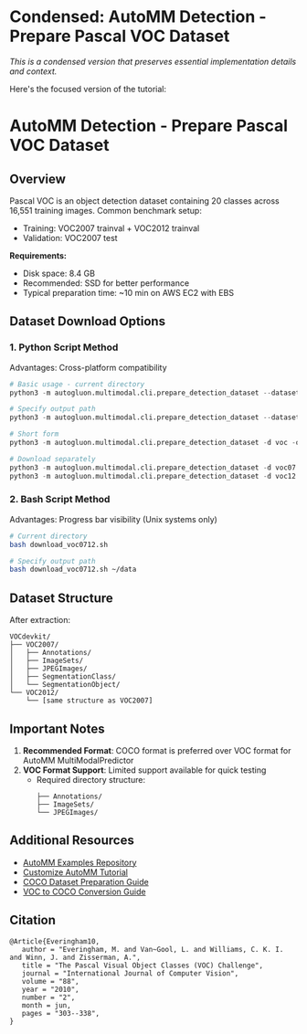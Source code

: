 # Condensed: AutoMM Detection - Prepare Pascal VOC Dataset

*This is a condensed version that preserves essential implementation details and context.*

Here's the focused version of the tutorial:

# AutoMM Detection - Prepare Pascal VOC Dataset

## Overview
Pascal VOC is an object detection dataset containing 20 classes across 16,551 training images. Common benchmark setup:
- Training: VOC2007 trainval + VOC2012 trainval
- Validation: VOC2007 test

**Requirements:**
- Disk space: 8.4 GB
- Recommended: SSD for better performance
- Typical preparation time: ~10 min on AWS EC2 with EBS

## Dataset Download Options

### 1. Python Script Method
Advantages: Cross-platform compatibility
```python
# Basic usage - current directory
python3 -m autogluon.multimodal.cli.prepare_detection_dataset --dataset_name voc0712

# Specify output path
python3 -m autogluon.multimodal.cli.prepare_detection_dataset --dataset_name voc0712 --output_path ~/data

# Short form
python3 -m autogluon.multimodal.cli.prepare_detection_dataset -d voc -o ~/data

# Download separately
python3 -m autogluon.multimodal.cli.prepare_detection_dataset -d voc07 -o ~/data
python3 -m autogluon.multimodal.cli.prepare_detection_dataset -d voc12 -o ~/data
```

### 2. Bash Script Method
Advantages: Progress bar visibility (Unix systems only)
```bash
# Current directory
bash download_voc0712.sh

# Specify output path
bash download_voc0712.sh ~/data
```

## Dataset Structure
After extraction:
```
VOCdevkit/
├── VOC2007/
│   ├── Annotations/
│   ├── ImageSets/
│   ├── JPEGImages/
│   ├── SegmentationClass/
│   └── SegmentationObject/
└── VOC2012/
    └── [same structure as VOC2007]
```

## Important Notes
1. **Recommended Format**: COCO format is preferred over VOC format for AutoMM MultiModalPredictor
2. **VOC Format Support**: Limited support available for quick testing
   - Required directory structure:
     ```
     ├── Annotations/
     ├── ImageSets/
     └── JPEGImages/
     ```

## Additional Resources
- [AutoMM Examples Repository](https://github.com/autogluon/autogluon/tree/master/examples/automm)
- [Customize AutoMM Tutorial](../../advanced_topics/customization.ipynb)
- [COCO Dataset Preparation Guide](prepare_coco17.ipynb)
- [VOC to COCO Conversion Guide](convert_data_to_coco_format.ipynb)

## Citation
```
@Article{Everingham10,
   author = "Everingham, M. and Van~Gool, L. and Williams, C. K. I. and Winn, J. and Zisserman, A.",
   title = "The Pascal Visual Object Classes (VOC) Challenge",
   journal = "International Journal of Computer Vision",
   volume = "88",
   year = "2010",
   number = "2",
   month = jun,
   pages = "303--338",
}
```